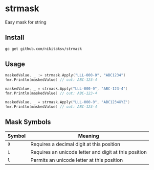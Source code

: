 # strmask
Easy mask for string

## Install
```sh
go get github.com/nikitaksv/strmask
```

## Usage
```go
maskedValue, _ := strmask.Apply("LLL-000-0", "ABC1234")
fmr.Println(maskedValue) // out: ABC-123-4

maskedValue, _ = strmask.Apply("LLL-000-0", "ABC-123-4")
fmr.Println(maskedValue) // out: ABC-123-4 

maskedValue, _ = strmask.Apply("LLL-000-0", "ABC1234XYZ")
fmr.Println(maskedValue) // out: ABC-123-4 
```


## Mask Symbols
Symbol | Meaning
--- | ---
`0` | Requires a decimal digit at this position
`L` | Requires an unicode letter and digit at this position
`l` | Permits an unicode letter at this position
